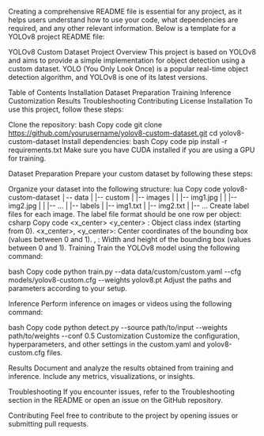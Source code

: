 Creating a comprehensive README file is essential for any project, as it helps users understand how to use your code, what dependencies are required, and any other relevant information. Below is a template for a YOLOv8 project README file:

YOLOv8 Custom Dataset Project Overview This project is based on YOLOv8 and aims to provide a simple implementation for object detection using a custom dataset. YOLO (You Only Look Once) is a popular real-time object detection algorithm, and YOLOv8 is one of its latest versions.

Table of Contents Installation Dataset Preparation Training Inference Customization Results Troubleshooting Contributing License Installation To use this project, follow these steps:

Clone the repository: bash Copy code git clone https://github.com/yourusername/yolov8-custom-dataset.git cd yolov8-custom-dataset Install dependencies: bash Copy code pip install -r requirements.txt Make sure you have CUDA installed if you are using a GPU for training.

Dataset Preparation Prepare your custom dataset by following these steps:

Organize your dataset into the following structure: lua Copy code yolov8-custom-dataset │-- data | |-- custom | |-- images | | |-- img1.jpg | | |-- img2.jpg | | |-- ... | |-- labels | |-- img1.txt | |-- img2.txt | |-- ... Create label files for each image. The label file format should be one row per object: csharp Copy code <x_center> <y_center> : Object class index (starting from 0). <x_center>, <y_center>: Center coordinates of the bounding box (values between 0 and 1). , : Width and height of the bounding box (values between 0 and 1). Training Train the YOLOv8 model using the following command:

bash Copy code python train.py --data data/custom/custom.yaml --cfg models/yolov8-custom.cfg --weights yolov8.pt Adjust the paths and parameters according to your setup.

Inference Perform inference on images or videos using the following command:

bash Copy code python detect.py --source path/to/input --weights path/to/weights --conf 0.5 Customization Customize the configuration, hyperparameters, and other settings in the custom.yaml and yolov8-custom.cfg files.

Results Document and analyze the results obtained from training and inference. Include any metrics, visualizations, or insights.

Troubleshooting If you encounter issues, refer to the Troubleshooting section in the README or open an issue on the GitHub repository.

Contributing Feel free to contribute to the project by opening issues or submitting pull requests.
